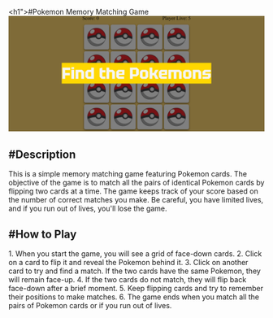 <h1">#Pokemon Memory Matching Game</h1>
![Alt text](<images/Screenshot -1.png>)
<h2>#Description</h2>
This is a simple memory matching game featuring Pokemon cards. The objective of the game is to match all the pairs of identical Pokemon cards by flipping two cards at a time. The game keeps track of your score based on the number of correct matches you make. Be careful, you have limited lives, and if you run out of lives, you'll lose the game.
<h2>#How to Play</h2>
1. When you start the game, you will see a grid of face-down cards.
2. Click on a card to flip it and reveal the Pokemon behind it.
3. Click on another card to try and find a match. If the two cards have the same Pokemon, they will remain face-up.
4. If the two cards do not match, they will flip back face-down after a brief moment.
5. Keep flipping cards and try to remember their positions to make matches.
6. The game ends when you match all the pairs of Pokemon cards or if you run out of lives.
